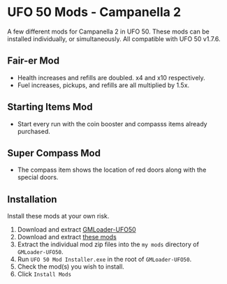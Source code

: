 # UFO 50 Mods - Campanella 2

A few different mods for Campanella 2 in UFO 50. These mods can be installed individually, or simultaneously. All compatible with UFO 50 v1.7.6.

## Fair-er Mod
- Health increases and refills are doubled. x4 and x10 respectively.
- Fuel increases, pickups, and refills are all multiplied by 1.5x.

## Starting Items Mod
- Start every run with the coin booster and compasss items already purchased.

## Super Compass Mod
- The compass item shows the location of red doors along with the special doors.

## Installation
Install these mods at your own risk. 

1. Download and extract [GMLoader-UFO50](https://github.com/phil-macrocheira/GMLoader-UFO50/releases)
2. Download and extract [these mods](https://github.com/Blizz9/UFO50ModsCampanella2/releases)
3. Extract the individual mod zip files into the `my mods` directory of `GMLoader-UFO50`.
4. Run `UFO 50 Mod Installer.exe` in the root of `GMLoader-UFO50`.
5. Check the mod(s) you wish to install.
6. Click `Install Mods`
